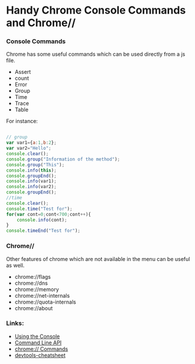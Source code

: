 # Handy Chrome Console Commands and Chrome//

### Console Commands

Chrome has some useful commands which can be used  directly  from a  js file.

* Assert
* count
* Error
* Group
* Time
* Trace
* Table

For instance:

```javascript

// group
var var1={a:1,b:2};
var var2="Hello";
console.clear();
console.group("Information of the method");
console.group("This");
console.info(this);
console.groupEnd();
console.info(var1);
console.info(var2);
console.groupEnd();
//time 
console.clear();
console.time("Test for");
for(var cont=0;cont<700;cont++){
	console.info(cont);
}
console.timeEnd("Test for");

```

### Chrome//

Other features of chrome which are not available in the menu  can be  useful as well.

* chrome://flags
* chrome://dns
* chrome://memory
* chrome://net-internals
* chrome://quota-internals
* chrome://about



### Links:

 * [Using the Console](https://developer.chrome.com/devtools/docs/console)
 * [Command Line API](https://developer.chrome.com/devtools/docs/commandline-api)
 * [chrome:// Commands](http://www.thegeekstuff.com/2011/10/google-chrome-commands/)
 * [devtools-cheatsheet](http://anti-code.com/devtools-cheatsheet/)
